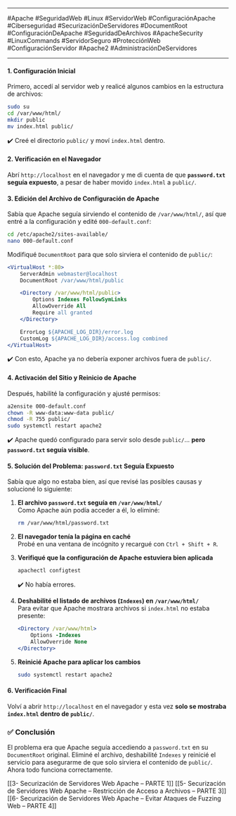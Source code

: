 
---

#Apache #SeguridadWeb #Linux #ServidorWeb #ConfiguraciónApache #Ciberseguridad #SecurizaciónDeServidores #DocumentRoot #ConfiguraciónDeApache #SeguridadDeArchivos #ApacheSecurity #LinuxCommands #ServidorSeguro #ProtecciónWeb #ConfiguraciónServidor #Apache2 #AdministraciónDeServidores

---
#### **1. Configuración Inicial**

Primero, accedí al servidor web y realicé algunos cambios en la estructura de archivos:

```bash
sudo su
cd /var/www/html/
mkdir public
mv index.html public/
```

✔️ Creé el directorio `public/` y moví `index.html` dentro.

#### **2. Verificación en el Navegador**

Abrí `http://localhost` en el navegador y me di cuenta de que **`password.txt` seguía expuesto**, a pesar de haber movido `index.html` a `public/`.

#### **3. Edición del Archivo de Configuración de Apache**

Sabía que Apache seguía sirviendo el contenido de `/var/www/html/`, así que entré a la configuración y edité `000-default.conf`:

```bash
cd /etc/apache2/sites-available/
nano 000-default.conf
```

Modifiqué `DocumentRoot` para que solo sirviera el contenido de `public/`:

```apache
<VirtualHost *:80>
    ServerAdmin webmaster@localhost
    DocumentRoot /var/www/html/public

    <Directory /var/www/html/public>
        Options Indexes FollowSymLinks
        AllowOverride All
        Require all granted
    </Directory>

    ErrorLog ${APACHE_LOG_DIR}/error.log
    CustomLog ${APACHE_LOG_DIR}/access.log combined
</VirtualHost>
```

✔️ Con esto, Apache ya no debería exponer archivos fuera de `public/`.

#### **4. Activación del Sitio y Reinicio de Apache**

Después, habilité la configuración y ajusté permisos:

```bash
a2ensite 000-default.conf
chown -R www-data:www-data public/
chmod -R 755 public/
sudo systemctl restart apache2
```

✔️ Apache quedó configurado para servir solo desde `public/`... **pero `password.txt` seguía visible**.

#### **5. Solución del Problema: `password.txt` Seguía Expuesto**

Sabía que algo no estaba bien, así que revisé las posibles causas y solucioné lo siguiente:

1. **El archivo `password.txt` seguía en `/var/www/html/`**  
    Como Apache aún podía acceder a él, lo eliminé:
    
    ```bash
    rm /var/www/html/password.txt
    ```
    
2. **El navegador tenía la página en caché**  
    Probé en una ventana de incógnito y recargué con `Ctrl + Shift + R`.
    
3. **Verifiqué que la configuración de Apache estuviera bien aplicada**
    
    ```bash
    apachectl configtest
    ```
    
    ✔️ No había errores.
    
4. **Deshabilité el listado de archivos (`Indexes`) en `/var/www/html/`**  
    Para evitar que Apache mostrara archivos si `index.html` no estaba presente:
    
    ```apache
    <Directory /var/www/html>
        Options -Indexes
        AllowOverride None
    </Directory>
    ```
    
5. **Reinicié Apache para aplicar los cambios**
    
    ```bash
    sudo systemctl restart apache2
    ```
    

#### **6. Verificación Final**

Volví a abrir `http://localhost` en el navegador y esta vez **solo se mostraba `index.html` dentro de `public/`**.

### ✅ **Conclusión**

El problema era que Apache seguía accediendo a `password.txt` en su `DocumentRoot` original. Eliminé el archivo, deshabilité `Indexes` y reinicié el servicio para asegurarme de que solo sirviera el contenido de `public/`. Ahora todo funciona correctamente.







[[3- Securización de Servidores Web Apache – PARTE 1]]
[[5- Securización de Servidores Web Apache – Restricción de Acceso a Archivos – PARTE 3]]
[[6- Securización de Servidores Web Apache – Evitar Ataques de Fuzzing Web – PARTE 4]]